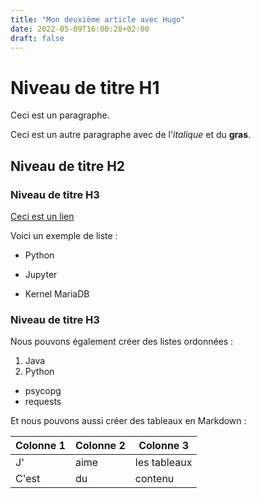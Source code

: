 ```yaml
---
title: "Mon deuxième article avec Hugo"
date: 2022-05-09T16:00:28+02:00
draft: false
---
```


# Niveau de titre H1

Ceci est un paragraphe.

Ceci est un autre paragraphe avec de l'*italique* et du **gras**.

## Niveau de titre H2

### Niveau de titre H3

[Ceci est un lien](https://www.linuxfr.org/)

Voici un exemple de liste :

- Python
+ Jupyter
* Kernel MariaDB

### Niveau de titre H3

Nous pouvons également créer des listes ordonnées :

1. Java
2. Python
  - psycopg
  - requests

Et nous pouvons aussi créer des tableaux en Markdown : 

| Colonne 1 | Colonne 2 | Colonne 3      |
| --------- | --------- | -------------- |
| J'        | aime      | les tableaux   |
| C'est     | du        | contenu        |
